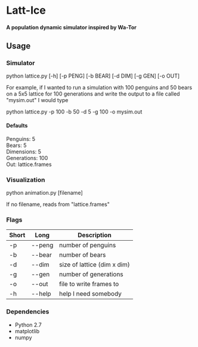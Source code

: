 # Latt-Ice
#### A population dynamic simulator inspired by Wa-Tor

## Usage
### Simulator
python lattice.py [-h] [-p PENG] [-b BEAR] [-d DIM] [-g GEN] [-o OUT]

For example, if I wanted to run a simulation with 100 penguins and 50 bears on a 5x5 lattice for 100 generations and write the output to a file called "mysim.out" I would type

python lattice.py -p 100 -b 50 -d 5 -g 100 -o mysim.out

#### Defaults
Penguins: 5  
Bears: 5  
Dimensions: 5  
Generations: 100  
Out: lattice.frames  

### Visualization

python animation.py [filename]

If no filename, reads from "lattice.frames"

### Flags

| Short 	| Long          	| Description                              	|
|-------	|---------------	|------------------------------------------	|
| -p    	| --peng         	| number of penguins                      	|
| -b    	| --bear        	| number of bears                          	|
| -d    	| --dim         	| size of lattice (dim x dim)              	|
| -g    	| --gen         	| number of generations                   	|
| -o    	| --out         	| file to write frames to                 	|
| -h    	| --help        	| help I need somebody                     	| 

### Dependencies
  * Python 2.7
  * matplotlib
  * numpy


